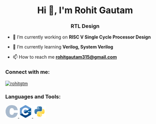 <h1 align="center">Hi 👋, I'm Rohit Gautam</h1>
<h3 align="center">RTL Design</h3>

- 🔭 I’m currently working on **RISC V Single Cycle Processor Design**

- 🌱 I’m currently learning **Verilog, System Verilog**

- 📫 How to reach me **rohitgautam315@gmail.com**

<h3 align="left">Connect with me:</h3>
<p align="left">
<a href="https://linkedin.com/in/rohitgtm" target="blank"><img align="center" src="https://raw.githubusercontent.com/rahuldkjain/github-profile-readme-generator/master/src/images/icons/Social/linked-in-alt.svg" alt="rohitgtm" height="30" width="40" /></a>
</p>

<h3 align="left">Languages and Tools:</h3>
<p align="left"> <a href="https://www.cprogramming.com/" target="_blank" rel="noreferrer"> <img src="https://raw.githubusercontent.com/devicons/devicon/master/icons/c/c-original.svg" alt="c" width="40" height="40"/> </a> <a href="https://www.w3schools.com/cpp/" target="_blank" rel="noreferrer"> <img src="https://raw.githubusercontent.com/devicons/devicon/master/icons/cplusplus/cplusplus-original.svg" alt="cplusplus" width="40" height="40"/> </a> <a href="https://www.python.org" target="_blank" rel="noreferrer"> <img src="https://raw.githubusercontent.com/devicons/devicon/master/icons/python/python-original.svg" alt="python" width="40" height="40"/> </a> </p>

